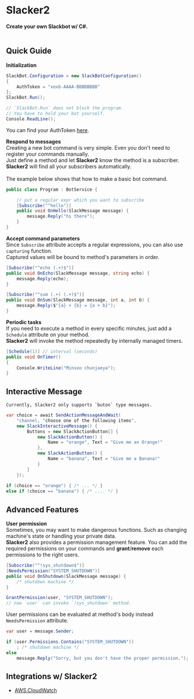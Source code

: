 Slacker2
====

__Create your own Slackbot w/ C#.__<br>
<br>

Quick Guide
---
__Initialization__ 
```cs
SlackBot.Configuration = new SlackBotConfiguration()
{
    AuthToken = "xoxb-AAAA-BBBBBBBB"
};
SlackBot.Run();

// `SlackBot.Run` does not block the program.
// You have to hold your bot yourself.
Console.ReadLine();
```
You can find your AuthToken [here](https://api.slack.com/docs/oauth-test-tokens).

__Respond to messages__<br>
Creating a new bot command is very simple. Even you don't need to register your commands manually.<br>
Just define a method and let __Slacker2__ know the method is a subscriber. __Slacker2__ will find all your subscribers automatically.<br>
<br>
The example below shows that how to make a basic bot command.
```cs
public class Program : BotService {

    // put a regular expr which you want to subscribe
    [Subscribe("^hello")]
    public void OnHello(SlackMessage message) {
        message.Reply("hi there");
    }
}
```

__Accept command parameters__<br>
Since `Subscribe` attribute accepts a regular expressions, you can also use `capturing` function.<br>
Captured values will be bound to method's parameters in order.
```cs
[Subscribe("^echo (.+)$")]
public void OnEcho(SlackMessage message, string echo) {
    message.Reply(echo);
}

[Subscribe("^sum (.+) (.+)$")]
public void OnSum(SlackMessage message, int a, int b) {
    message.Reply($"{a} + {b} = {a + b}");
}
```


__Periodic tasks__<br>
If you need to execute a method in every specific minutes, just add a `Schedule` attribute on your method.<br>
__Slacker2__ will invoke the method repeatedly by internally managed timers.
```cs
[Schedule(1)] // interval (seconds)
public void OnTimer()
{
    Console.WriteLine("Minsoo chunjaeya");
}
```

Interactive Message
----
```
Currently, Slacker2 only supports `buton` type messages.
```

```cs
var choice = await SendActionMessageAndWait(
    "channel, "choose one of the following items",
    new SlackInteractiveMessage() {
        Buttons = new SlackActionButton[] {
            new SlackActionButton() {
                Name = "orange", Text = "Give me an Orange!"
            },
            new SlackActionButton() {
                Name = "banana", Text = "Give me a Banana!"
            }
        }
    });
    
if (choice == "orange") { /* ... */ }
else if (choice == "banana") { /* .... */ }
```

Advanced Features
----
__User permission__<br>
Sometimes, you may want to make dangerous functions. Such as changing machine's state or handling your private data.<br>
__Slacker2__ also provides a permission management feature. You can add the required permissions on your commands and __grant__/__remove__ each permissions to the right users.

```cs
[Subscribe("^!sys_shutdown$")]
[NeedsPermission("SYSTEM_SHUTDOWN")]
public void OnShutdown(SlackMessage message) {
    /* shutdown machine */
}
```
```cs
GrantPermission(user, "SYSTEM_SHUTDOWN");
// now `user` can invoke `!sys_shutdown` method.
```

User permissions can be evaluated at method's body instead `NeedsPermission` attribute. 
```cs
var user = message.Sender;

if (user.Permissions.Contains("SYSTEM_SHUTDOWN"))
    ; /* shutdown machine */
else
    message.Reply("Sorry, but you don't have the proper permission.");    
```


Integrations w/ Slacker2
----
* [AWS.CloudWatch](https://github.com/pjc0247/Slacker2.CloudWatcher)
